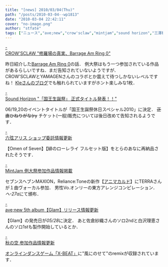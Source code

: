 ```yaml
---
title: "[news] 2010/03/04(Thu)"
path: "/posts/2010-03-04--wp1813"
date: "2010-03-04 22:42:11"
cover: "no-image.png"
author: "stfate"
tags: ["ニュース","ave;new","crow'sclaw","mintjam","sound horizon","三澤秋","六弦アリス"]
---
```


<style type="text/css">
<!--
p {white-space: pre-wrap};
-->
</style>

<a class="topics" href="http://archives.crowsclaw.info/2010/03/03_183838.php" target="_blank">- CROW'SCLAW "修羅場の真実、Barrage Am Ring 0"</a>
<div class="news">昨日紹介した<a href="http://barrage.am/" target="_blank">Barrage Am Ring 0</a>の話．
例大祭はもう一つ参加されている作品があるらしいですね．まだ告知されていないようですが．
<div id="talk">CROW'SCLAWとYAMAGENさんのコラボとか震えて待つしかないレベルですね！
<a href="http://blog.livedoor.jp/pxp/" target="_blank">Kleさんのブログ</a>でも触れられていますがホント楽しみな1枚．</div></div>

<a class="topics" href="http://www.soundhorizon.com/information/live.html" target="_blank">- Sound Horizon "「国王生誕祭」 正式タイトル発表！！"</a>
<div class="news">06/19,20のイベントタイトルが「国王生誕祭休日スペシャル2010」に決定．
<del datetime="2010-03-04T13:28:06+00:00">正直ひねりがな(ry</del>
チケット(一般)販売については後日改めて告知されるようです．</div>

<a class="topics" href="http://www.rokugen.net/" target="_blank">- 六弦アリス ショップ委託情報更新</a>
<div class="news">【Omen of Seven】【緋のローレライ フルセット版】をとらのあなに再納品されたそうです．</div>

<a class="topics" href="http://www.mintjam.net/mj/index.html" target="_blank">- MintJam 例大祭参加作品情報掲載</a>
<div class="news">セブンスヘブンMAXION，Reliance:Toneの新作【<a href="http://shm.jpn.org/ac/" target="_blank">アニマカルド</a>】にTERRAさんが１曲ヴォーカル参加．
男性Vo.オンリーの東方アレンジコンピレーション．<em>へ-27a</em>にて頒布．</div>

<a class="topics" href="http://www.avenew.jp/top.html" target="_blank">- ave;new 5th album【Glam】リリース情報更新</a>
<div class="news">【Glam】の発売日が<em>05/28</em>に決定．
あと佐倉紗織さんのソロ2ndと白沢理恵さんのソロ1stも製作開始しているとか．</div>

<a class="topics" href="http://anraku.nothing.sh/akisora/" target="_blank">- 秋の空 参加作品情報更新</a>
<div class="news"><a href="http://xb.hanbitstation.jp/News/Event/View.aspx?seq=35&news=1" target="_blank">オンラインダンスゲーム「X-BEAT」</a>に"風にのせて"のremixが収録されています．</div>